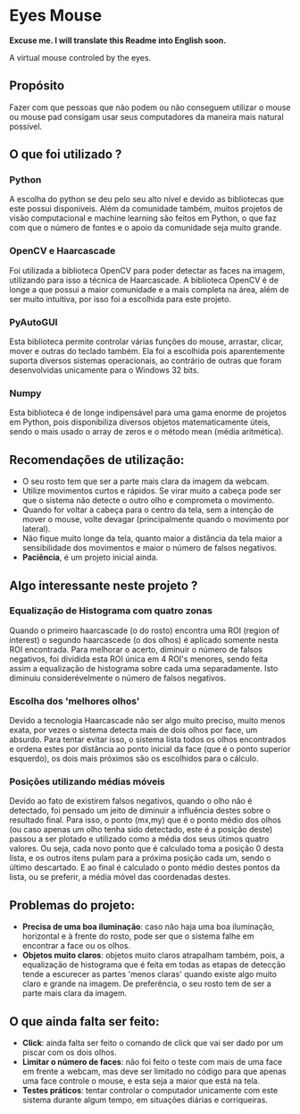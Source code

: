 # Eyes Mouse

**Excuse me. I will translate this Readme into English soon.**

A virtual mouse controled by the eyes.

## Propósito

Fazer com que pessoas que não podem ou não conseguem utilizar o mouse ou mouse pad consigam usar seus computadores da maneira mais natural possível.

## O que foi utilizado ?

### Python

A escolha do python se deu pelo seu alto nível e devido as bibliotecas que este possui disponíveis. Além da comunidade também, muitos projetos de visão computacional e machine learning são feitos em Python, o que faz com que o número de fontes e o apoio da comunidade seja muito grande.

### OpenCV e Haarcascade

Foi utilizada a biblioteca OpenCV para poder detectar as faces na imagem, utilizando para isso a técnica de Haarcascade. A biblioteca OpenCV é de longe a que possui a maior comunidade e a mais completa na área, além de ser muito intuitiva, por isso foi a escolhida para este projeto.

### PyAutoGUI

Esta biblioteca permite controlar várias funções do mouse, arrastar, clicar, mover e outras do teclado também. Ela foi a escolhida pois aparentemente suporta diversos sistemas operacionais, ao contrário de outras que foram desenvolvidas unicamente para o Windows 32 bits.

### Numpy

Esta biblioteca é de longe indipensável para uma gama enorme de projetos em Python, pois disponibiliza diversos objetos matematicamente úteis, sendo o mais usado o array de zeros e o método mean (média aritmética).

## Recomendações de utilização:

- O seu rosto tem que ser a parte mais clara da imagem da webcam.
- Utilize movimentos curtos e rápidos. Se virar muito a cabeça pode ser que o sistema não detecte o outro olho e comprometa o movimento.
- Quando for voltar a cabeça para o centro da tela, sem a intenção de mover o mouse, volte devagar (principalmente quando o movimento por lateral).
- Não fique muito longe da tela, quanto maior a distância da tela maior a sensibilidade dos movimentos e maior o número de falsos negativos.
- **Paciência**, é um projeto inicial ainda.

## Algo interessante neste projeto ?

### Equalização de Histograma com quatro zonas

Quando o primeiro haarcascade (o do rosto) encontra uma ROI (region of interest) o segundo haarcascede (o dos olhos) é aplicado somente nesta ROI encontrada. Para melhorar o acerto, diminuir o número de falsos negativos, foi dividida esta ROI única em 4 ROI's menores, sendo feita assim a equalização de histograma sobre cada uma separadamente. Isto diminuiu considerévelmente o número de falsos negativos.

### Escolha dos 'melhores olhos'

Devido a tecnologia Haarcascade não ser algo muito preciso, muito menos exata, por vezes o sistema detecta mais de dois olhos por face, um absurdo. Para tentar evitar isso, o sistema lista todos os olhos encontrados e ordena estes por distância ao ponto inicial da face (que é o ponto superior esquerdo), os dois mais próximos são os escolhidos para o cálculo.

### Posições utilizando médias móveis

Devido ao fato de existirem falsos negativos, quando o olho não é detectado, foi pensado um jeito de diminuir a influência destes sobre o resultado final. Para isso, o ponto (mx,my) que é o ponto médio dos olhos (ou caso apenas um olho tenha sido detectado, este é a posição deste) passou a ser plotado e utilizado como a média dos seus útimos quatro valores. Ou seja, cada novo ponto que é calculado toma a posição 0 desta lista, e os outros itens pulam para a próxima posição cada um, sendo o último descartado. E ao final é calculado o ponto médio destes pontos da lista, ou se preferir, a média móvel das coordenadas destes.

## Problemas do projeto:

- **Precisa de uma boa iluminação**: caso não haja uma boa iluminação, horizontal e à frente do rosto, pode ser que o sistema falhe em encontrar a face ou os olhos.
- **Objetos muito claros**: objetos muito claros atrapalham também, pois, a equalização de histograma que é feita em todas as etapas de detecção tende a escurecer as partes 'menos claras' quando existe algo muito claro e grande na imagem. De preferência, o seu rosto tem de ser a parte mais clara da imagem.

## O que ainda falta ser feito:

- **Click**: ainda falta ser feito o comando de click que vai ser dado por um piscar com os dois olhos.
- **Limitar o número de faces**: não foi feito o teste com mais de uma face em frente a webcam, mas deve ser limitado no código para que apenas uma face controle o mouse, e esta seja a maior que está na tela.
- **Testes práticos**: tentar controlar o computador unicamente com este sistema durante algum tempo, em situações diárias e corriqueiras.
